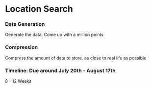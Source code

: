 # Location Search
### Data Generation
Generate the data. Come up with a million points

### Compression
Compress the amount of data to store. as close to real life as possible

### Timeline: Due around July 20th - August 17th 
8 - 12 Weeks

